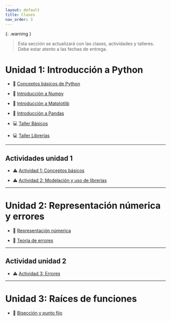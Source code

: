 ```yaml
---
layout: default
title: Clases
nav_order: 3
---
```


{: .warning }
> Esta sección se actualizará con las clases, actividades y talleres. Debe estar atento a las fechas de entrega.

# Unidad 1: Introducción a Python

* 📓 [Conceptos básicos de Python](https://nbviewer.org/github/jmmarinr/ComputationalMethods/blob/master/Basics/B%C3%A1sicos.ipynb) 

* 📓 [Introducción a Numpy](https://nbviewer.org/github/jmmarinr/ComputationalMethods/blob/master/Librerias/Introduccion_a_NumPy.ipynb)

* 📓 [Introducción a Matplotlib](https://nbviewer.org/github/jmmarinr/ComputationalMethods/blob/master/Librerias/Introudccion_Matplotlib.ipynb)

* 📓 [Introducción a Pandas](https://nbviewer.org/github/jmmarinr/ComputationalMethods/blob/master/Librerias/Introduccion_a_Pandas.ipynb)

* 💻 [Taller Básicos](https://nbviewer.org/github/jmmarinr/ComputationalMethods/blob/master/Basics/Taller_basicos.ipynb)

* 💻 [Taller Librerías](https://nbviewer.org/github/jmmarinr/ComputationalMethods/blob/master/Librerias/Taller_librerias.ipynb)

---
## Actividades unidad 1

* ⚠️ [Actividad 1: Conceptos básicos](https://nbviewer.org/github/jmmarinr/ComputationalMethods/blob/master/Basics/Actividad_PythonB%C3%A1sico.ipynb)

* ⚠️ [Actividad 2: Modelación y uso de librerias](https://nbviewer.org/github/jmmarinr/ComputationalMethods/blob/master/Librerias/Actividad02_Librerias.ipynb)


---

# Unidad 2: Representación númerica y errores

* 📓 [Representación númerica](https://nbviewer.org/github/jmmarinr/ComputationalMethods/blob/master/Numeros_Errores/Representaci%C3%B3n_n%C3%BAmerica.ipynb)

* 📓 [Teoría de errores](https://nbviewer.org/github/jmmarinr/ComputationalMethods/blob/master/Numeros_Errores/Teoria_de_errores.ipynb)

---
## Actividad unidad 2

* ⚠️ [Actividad 3: Errores](https://nbviewer.org/github/jmmarinr/ComputationalMethods/blob/master/Numeros_Errores/Actividad03_Convergencia_Truncamiento.ipynb)

---

# Unidad 3: Raíces de funciones

* 📓 [Bisección y punto fijo](https://nbviewer.org/github/jmmarinr/ComputationalMethods/blob/master/Raices/Raices_Biseccion_PuntoFijo.ipynb)

